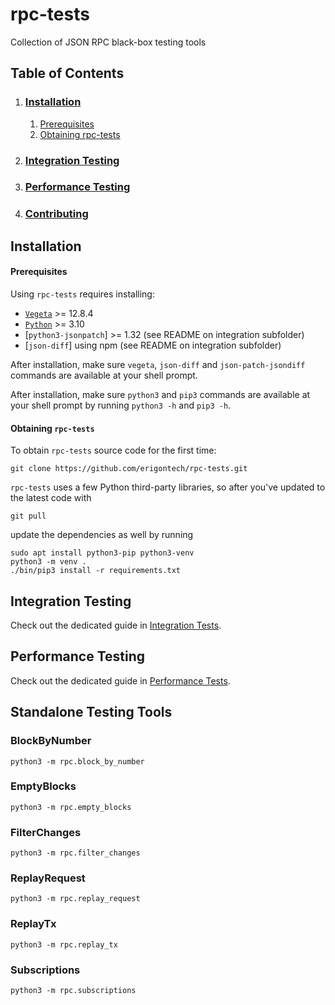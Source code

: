 # rpc-tests
Collection of JSON RPC black-box testing tools

## Table of Contents
1. ### [Installation](#installation)
    1. [Prerequisites](#prerequisites)
    2. [Obtaining rpc-tests](#obtaining-rpc-tests)
2. ### [Integration Testing](#integration-testing)
3. ### [Performance Testing](#performance-testing)
4. ### [Contributing](#contributing)

## Installation

#### Prerequisites

Using `rpc-tests` requires installing:
* [`Vegeta`](https://github.com/tsenart/vegeta) >= 12.8.4
* [`Python`](https://python.org/) >= 3.10
* [`python3-jsonpatch`] >= 1.32 (see README on integration subfolder)
* [`json-diff`] using npm (see README on integration subfolder)

After installation, make sure `vegeta`, `json-diff` and `json-patch-jsondiff ` commands are available at your shell prompt.

After installation, make sure `python3` and `pip3` commands are available at your shell prompt by running `python3 -h` and `pip3 -h`.

#### Obtaining `rpc-tests`

To obtain `rpc-tests` source code for the first time:
```
git clone https://github.com/erigontech/rpc-tests.git
```

`rpc-tests` uses a few Python third-party libraries, so after you've updated to the latest code with
```
git pull
```
update the dependencies as well by running
```
sudo apt install python3-pip python3-venv
python3 -m venv .
./bin/pip3 install -r requirements.txt
```

## Integration Testing

Check out the dedicated guide in [Integration Tests](./integration/README.md).

## Performance Testing

Check out the dedicated guide in [Performance Tests](./perf/README.md).

## Standalone Testing Tools

### BlockByNumber
```commandline
python3 -m rpc.block_by_number
```

### EmptyBlocks
```commandline
python3 -m rpc.empty_blocks
```

### FilterChanges
```commandline
python3 -m rpc.filter_changes
```

### ReplayRequest
```commandline
python3 -m rpc.replay_request
```

### ReplayTx
```commandline
python3 -m rpc.replay_tx
```

### Subscriptions
```commandline
python3 -m rpc.subscriptions
```
